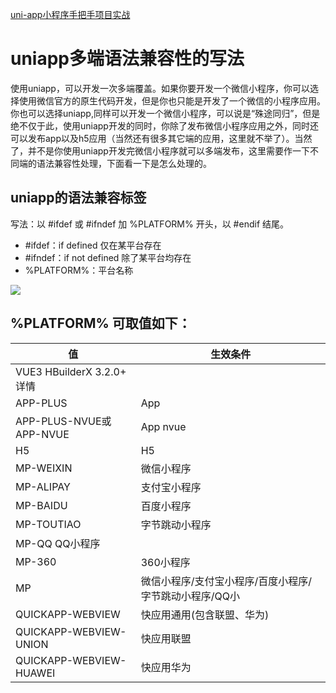 [uni-app小程序手把手项目实战](https://juejin.cn/post/6844903999984893966)

# uniapp多端语法兼容性的写法

使用uniapp，可以开发一次多端覆盖。如果你要开发一个微信小程序，你可以选择使用微信官方的原生代码开发，但是你也只能是开发了一个微信的小程序应用。你也可以选择uniapp,同样可以开发一个微信小程序，可以说是“殊途同归”，但是绝不仅于此，使用uniapp开发的同时，你除了发布微信小程序应用之外，同时还可以发布app以及h5应用（当然还有很多其它端的应用，这里就不举了）。当然了，并不是你使用uniapp开发完微信小程序就可以多端发布，这里需要作一下不同端的语法兼容性处理，下面看一下是怎么处理的。

## uniapp的语法兼容标签

写法：以 #ifdef 或 #ifndef 加 %PLATFORM% 开头，以 #endif 结尾。

- #ifdef：if defined 仅在某平台存在
- #ifndef：if not defined 除了某平台均存在
- %PLATFORM%：平台名称

![](https://p3-juejin.byteimg.com/tos-cn-i-k3u1fbpfcp/0fb5181475654bd694e8650cc7e57e61~tplv-k3u1fbpfcp-watermark.image)

## %PLATFORM% 可取值如下：
| 值 | 生效条件 |
|  ----  | ----  |
| VUE3	HBuilderX 3.2.0+ 详情
| APP-PLUS |	App
| APP-PLUS-NVUE或APP-NVUE |	App nvue
| H5 |	H5
| MP-WEIXIN |	微信小程序
| MP-ALIPAY |	支付宝小程序
| MP-BAIDU |	百度小程序
| MP-TOUTIAO |	字节跳动小程序
| MP-QQ	QQ小程序
| MP-360 | 360小程序
| MP | 微信小程序/支付宝小程序/百度小程序/字节跳动小程序/QQ小| 程序/360小程序
| QUICKAPP-WEBVIEW | 快应用通用(包含联盟、华为)
| QUICKAPP-WEBVIEW-UNION | 快应用联盟
| QUICKAPP-WEBVIEW-HUAWEI | 快应用华为